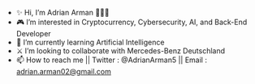 - ✨ Hi, I’m Adrian Arman 👋👋👋
- 🎮 I’m interested in Cryptocurrency, Cybersecurity, AI, and Back-End Developer
- 🎄 I’m currently learning Artificial Intelligence 
- ⚔️ I’m looking to collaborate with Mercedes-Benz Deutschland
- 📫 How to reach me || Twitter : @AdrianArman5 || Email : adrian.arman02@gmail.com

<!---
adrian459/adrian459 is a ✨ special ✨ repository because its `README.md` (this file) appears on your GitHub profile.
You can click the Preview link to take a look at your changes.
--->
